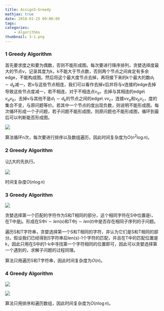 ```yaml
---
title: Assign3-Greedy
mathjax: true
date: 2018-01-25 09:00:09
tags:
categories:
	- Algorithms
thumbnail: 3-1.png
---
```


### 1 Greedy Algorithm 

首先要求度之和要为偶数，否则不能形成图。每次要进行降序排列，贪婪选择度最大的节点v，记录其度为k，k不能大于节点数，否则两个节点之间肯定有多余edge，不能构成图。然后将这个最大度节点去掉，再将接下来的k个最大的数${d_1\sim d_k}$减一，若v与这些节点相连，我们可以看作去掉v后并将与v连接的edge去掉导致这些节点度减一，若不相连，对于不相连点$v_a$，去掉与其相连的edge\ $v_av_b$，去掉v与其他不是${d_1\sim d_k}$的节点之间的edge\ $vv_c$，连接$vv_a$和$v_bv_c$，度的集合不变，与原问题等价。若其中一个节点的度出现负数，则说明不能形成图。每次循环形成一个子问题，若子问题不能形成图，则原问题也不能形成图，循环到最后可以判断能否形成图。

![](https://cdn.jsdelivr.net/gh/xmzzyo/Blog@master/source/_posts/https://cdn.jsdelivr.net/gh/xmzzyo/Blog@master/source/_posts/Assign3-Greedy/20190114110942.png)

算法循环n次，每次要进行排序以及数组遍历，因此时间复杂度为$O(n^2\log n)$。

### 2 Greedy Algorithm 

让$f_i$大的先执行。

![](https://cdn.jsdelivr.net/gh/xmzzyo/Blog@master/source/_posts/https://cdn.jsdelivr.net/gh/xmzzyo/Blog@master/source/_posts/Assign3-Greedy/20190114111018.png)

时间复杂度$O(n\log n)$

### 3 Greedy Algorithm 

![](https://cdn.jsdelivr.net/gh/xmzzyo/Blog@master/source/_posts/https://cdn.jsdelivr.net/gh/xmzzyo/Blog@master/source/_posts/Assign3-Greedy/20190114111040.png)

贪婪选择第一个匹配的字符作为S和T相同的部分，这个相同字符在S中位置是i，在T中是j。形成在S中$i\sim len(s)$和T中$j\sim len(t)$中是否存在相同子序列的子问题。

遍历S和T字符串，贪婪选择第一个S和T相同的字符，并认为它们是S和T相同的部分。假设我们已经得到S字符串后len(s)-1个字符的匹配，并且在T中的匹配位置是k，因此只用在S中的1-k中寻找第一个字符相同的位置即可，因此可以贪婪选择第一个遇到的，求解子问题的过程同理。

算法只用遍历S和T字符串，因此时间复杂度为$O(n)$。

### 4 Greedy Algorithm 

![](https://cdn.jsdelivr.net/gh/xmzzyo/Blog@master/source/_posts/https://cdn.jsdelivr.net/gh/xmzzyo/Blog@master/source/_posts/Assign3-Greedy/20190114111053.png)

![](https://cdn.jsdelivr.net/gh/xmzzyo/Blog@master/source/_posts/https://cdn.jsdelivr.net/gh/xmzzyo/Blog@master/source/_posts/Assign3-Greedy/20190114111102.png)

算法只用排序和遍历数组，因此时间复杂度为$O(n\log n)$。